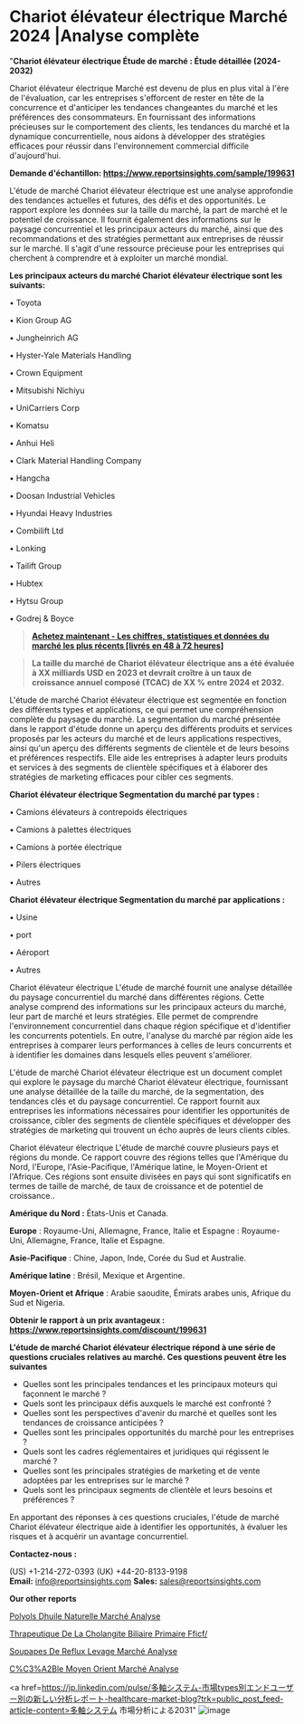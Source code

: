 # Chariot élévateur électrique Marché 2024 |Analyse complète

"<strong>Chariot élévateur électrique Étude de marché : Étude détaillée (2024-2032)</strong>

Chariot élévateur électrique Marché est devenu de plus en plus vital à l'ère de l'évaluation, car les entreprises s'efforcent de rester en tête de la concurrence et d'anticiper les tendances changeantes du marché et les préférences des consommateurs. En fournissant des informations précieuses sur le comportement des clients, les tendances du marché et la dynamique concurrentielle, nous aidons à développer des stratégies efficaces pour réussir dans l'environnement commercial difficile d'aujourd'hui.

<strong>Demande d'échantillon: <a href=https://www.reportsinsights.com/sample/199631>https://www.reportsinsights.com/sample/199631</a></strong>

L'étude de marché Chariot élévateur électrique est une analyse approfondie des tendances actuelles et futures, des défis et des opportunités. Le rapport explore les données sur la taille du marché, la part de marché et le potentiel de croissance. Il fournit également des informations sur le paysage concurrentiel et les principaux acteurs du marché, ainsi que des recommandations et des stratégies permettant aux entreprises de réussir sur le marché. Il s'agit d'une ressource précieuse pour les entreprises qui cherchent à comprendre et à exploiter un marché mondial.

<strong>Les principaux acteurs du marché Chariot élévateur électrique sont les suivants:</strong>

• Toyota

• Kion Group AG

• Jungheinrich AG

• Hyster-Yale Materials Handling

• Crown Equipment

• Mitsubishi Nichiyu

• UniCarriers Corp

• Komatsu

• Anhui Heli

• Clark Material Handling Company

• Hangcha

• Doosan Industrial Vehicles

• Hyundai Heavy Industries

• Combilift Ltd

• Lonking

• Tailift Group

• Hubtex

• Hytsu Group

• Godrej & Boyce
<blockquote><a href=https://www.reportsinsights.com/buynow/199631><span style=text-decoration: underline;><strong>Achetez maintenant - Les chiffres, statistiques et données du marché les plus récents [livrés en 48 à 72 heures]</strong></span></a></blockquote>
<blockquote><span style=text-decoration: underline;><strong>La taille du marché de Chariot élévateur électrique ans a été évaluée à XX milliards USD en 2023 et devrait croître à un taux de croissance annuel composé (TCAC) de XX % entre 2024 et 2032.</strong></span></blockquote>
L'étude de marché Chariot élévateur électrique est segmentée en fonction des différents types et applications, ce qui permet une compréhension complète du paysage du marché. La segmentation du marché présentée dans le rapport d'étude donne un aperçu des différents produits et services proposés par les acteurs du marché et de leurs applications respectives, ainsi qu'un aperçu des différents segments de clientèle et de leurs besoins et préférences respectifs. Elle aide les entreprises à adapter leurs produits et services à des segments de clientèle spécifiques et à élaborer des stratégies de marketing efficaces pour cibler ces segments.

<strong>Chariot élévateur électrique Segmentation du marché par types :</strong>

• Camions élévateurs à contrepoids électriques

• Camions à palettes électriques

• Camions à portée électrique

• Pilers électriques

• Autres

<strong>Chariot élévateur électrique Segmentation du marché par applications :</strong>

• Usine

• port

• Aéroport

• Autres

Chariot élévateur électrique L'étude de marché fournit une analyse détaillée du paysage concurrentiel du marché dans différentes régions. Cette analyse comprend des informations sur les principaux acteurs du marché, leur part de marché et leurs stratégies. Elle permet de comprendre l'environnement concurrentiel dans chaque région spécifique et d'identifier les concurrents potentiels. En outre, l'analyse du marché par région aide les entreprises à comparer leurs performances à celles de leurs concurrents et à identifier les domaines dans lesquels elles peuvent s'améliorer.

L'étude de marché Chariot élévateur électrique est un document complet qui explore le paysage du marché Chariot élévateur électrique, fournissant une analyse détaillée de la taille du marché, de la segmentation, des tendances clés et du paysage concurrentiel. Ce rapport fournit aux entreprises les informations nécessaires pour identifier les opportunités de croissance, cibler des segments de clientèle spécifiques et développer des stratégies de marketing qui trouvent un écho auprès de leurs clients cibles.

Chariot élévateur électrique L'étude de marché couvre plusieurs pays et régions du monde. Ce rapport couvre des régions telles que l'Amérique du Nord, l'Europe, l'Asie-Pacifique, l'Amérique latine, le Moyen-Orient et l'Afrique. Ces régions sont ensuite divisées en pays qui sont significatifs en termes de taille de marché, de taux de croissance et de potentiel de croissance..

<strong>Amérique du Nord :</strong> États-Unis et Canada.

<strong>Europe</strong> : Royaume-Uni, Allemagne, France, Italie et Espagne : Royaume-Uni, Allemagne, France, Italie et Espagne.

<strong>Asie-Pacifique</strong> : Chine, Japon, Inde, Corée du Sud et Australie.

<strong>Amérique latine</strong> : Brésil, Mexique et Argentine.

<strong>Moyen-Orient et Afrique</strong> : Arabie saoudite, Émirats arabes unis, Afrique du Sud et Nigeria.

<strong>Obtenir le rapport à un prix avantageux : <a href=https://www.reportsinsights.com/discount/199631>https://www.reportsinsights.com/discount/199631</a></strong>

<strong>L'étude de marché Chariot élévateur électrique répond à une série de questions cruciales relatives au marché. Ces questions peuvent être les suivantes</strong>
<ul>
  <li>Quelles sont les principales tendances et les principaux moteurs qui façonnent le marché ?</li>
  <li>Quels sont les principaux défis auxquels le marché est confronté ?</li>
  <li>Quelles sont les perspectives d'avenir du marché et quelles sont les tendances de croissance anticipées ?</li>
  <li>Quelles sont les principales opportunités du marché pour les entreprises ?</li>
  <li>Quels sont les cadres réglementaires et juridiques qui régissent le marché ?</li>
  <li>Quelles sont les principales stratégies de marketing et de vente adoptées par les entreprises sur le marché ?</li>
  <li>Quels sont les principaux segments de clientèle et leurs besoins et préférences ?</li>
</ul>
En apportant des réponses à ces questions cruciales, l'étude de marché Chariot élévateur électrique aide à identifier les opportunités, à évaluer les risques et à acquérir un avantage concurrentiel.

<strong>Contactez-nous :</strong>

(US) +1-214-272-0393
(UK) +44-20-8133-9198
<strong>Email:</strong> <a>info@reportsinsights.com</a>
<strong>Sales:</strong> <a>sales@reportsinsights.com</a>

<strong>Our other reports</strong>

<a href=https://www.linkedin.com/pulse/polyols-dhuile-naturelle-march%25C3%25A9-segmentation-tendances>Polyols Dhuile Naturelle Marché Analyse</a>

<a href=https://www.linkedin.com/pulse/th%C3%A9rapeutique-de-la-cholangite-biliaire-primaire-fficf/>Thrapeutique De La Cholangite Biliaire Primaire Fficf/</a>

<a href=https://www.linkedin.com/pulse/soupapes-de-reflux-levage-march%C3%A9-rapport-fm3ff/>Soupapes De Reflux Levage Marché Analyse</a>

<a href=https://www.linkedin.com/pulse/c%C3%A2ble-moyen-orient-march%C3%A9-finances-plans-bqqif/>C%C3%A2Ble Moyen Orient Marché Analyse</a>

<a href=https://jp.linkedin.com/pulse/多軸システム-市場types別エンドユーザー別の新しい分析レポート-healthcare-market-blog?trk=public_post_feed-article-content>多軸システム 市場分析による2031</a>"
![image](https://github.com/daminid12/RImarketTech/assets/158430485/ab296a39-587f-4d7c-8b62-0837843cdebc)
